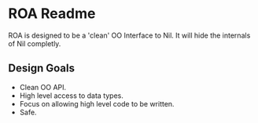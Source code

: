 # ROA Readme

ROA is designed to be a 'clean' OO Interface to Nil. It will hide the internals
of Nil completly.

## Design Goals

- Clean OO API.
- High level access to data types.
- Focus on allowing high level code to be written.
- Safe.

